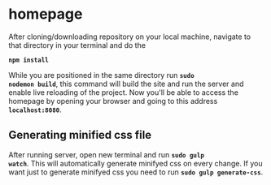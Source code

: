 # homepage

After cloning/downloading repository on your local machine, navigate to that directory in your terminal and do the

<code><b>npm install</b></code>

While you are positioned in the same directory run <code><b>sudo nodemon build</b></code>, this command will build the site
and run the server and enable live reloading of the project. Now you'll be able to access the homepage by opening
your browser and going to this address
<code><b>localhost:8080</b></code>.

## Generating minified css file

After running server, open new terminal and run <code><b>sudo gulp watch</b></code>.
This will automatically generate minifyed css on every change.
If you want just to generate minifyed css you need to run <code><b>sudo gulp generate-css</b></code>.


